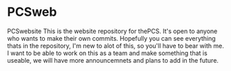 # PCSweb
 PCSwebsite
This is the website repository for thePCS. It's open to anyone who wants to make their own commits.
Hopefully you can see everything thats in the repository, I'm new to alot of this, so you'll have to bear with me. I want to be able to work on this as a team and make something that is useable, we will have more announcemnets and plans to add in the future.
